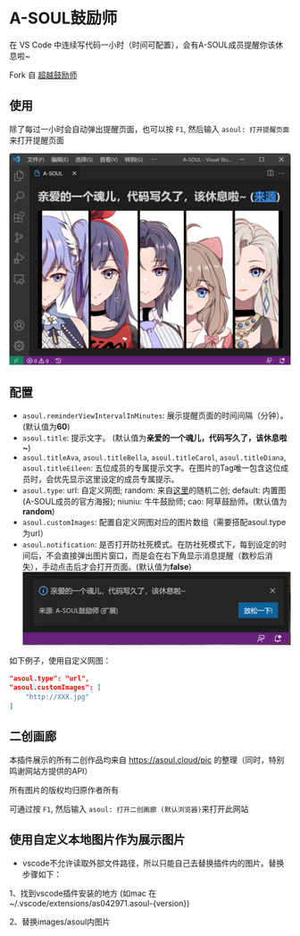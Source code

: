 # A-SOUL鼓励师

在 VS Code 中连续写代码一小时（时间可配置），会有A-SOUL成员提醒你该休息啦~

Fork 自 [超越鼓励师](https://github.com/formulahendry/vscode-ycy)

## 使用

除了每过一小时会自动弹出提醒页面，也可以按 `F1`, 然后输入 `asoul: 打开提醒页面`来打开提醒页面

![usage](images/usage.png)

## 配置

* `asoul.reminderViewIntervalInMinutes`: 展示提醒页面的时间间隔（分钟）。(默认值为**60**)
* `asoul.title`: 提示文字。 (默认值为**亲爱的一个魂儿，代码写久了，该休息啦~**)
* `asoul.titleAva`, `asoul.titleBella`, `asoul.titleCarol`, `asoul.titleDiana`, `asoul.titleEileen`: 五位成员的专属提示文字。在图片的Tag唯一包含这位成员时，会优先显示这里设定的成员专属提示。
* `asoul.type`: url: 自定义网图; random: 来自[这里](https://asoul.cloud/pic)的随机二创; default: 内置图(A-SOUL成员的官方海报); niuniu: 牛牛鼓励师; cao: 阿草鼓励师。(默认值为**random**)
* `asoul.customImages`: 配置自定义网图对应的图片数组（需要搭配asoul.type为url）
* `asoul.notification`: 是否打开防社死模式。在防社死模式下，每到设定的时间后，不会直接弹出图片窗口，而是会在右下角显示消息提醒（数秒后消失），手动点击后才会打开页面。(默认值为**false**)
![usage](images/notification.png)

如下例子，使用自定义网图：

```json
"asoul.type": "url",
"asoul.customImages": [
    "http://XXX.jpg"
]
```

## 二创画廊

本插件展示的所有二创作品均来自 <https://asoul.cloud/pic> 的整理（同时，特别鸣谢网站方提供的API）

所有图片的版权均归原作者所有

可通过按 `F1`, 然后输入 `asoul: 打开二创画廊 (默认浏览器)`来打开此网站

## 使用自定义本地图片作为展示图片

* vscode不允许读取外部文件路径，所以只能自己去替换插件内的图片。替换步骤如下：

1、找到vscode插件安装的地方 (如mac 在~/.vscode/extensions/as042971.asoul-{version})

2、替换images/asoul内图片
